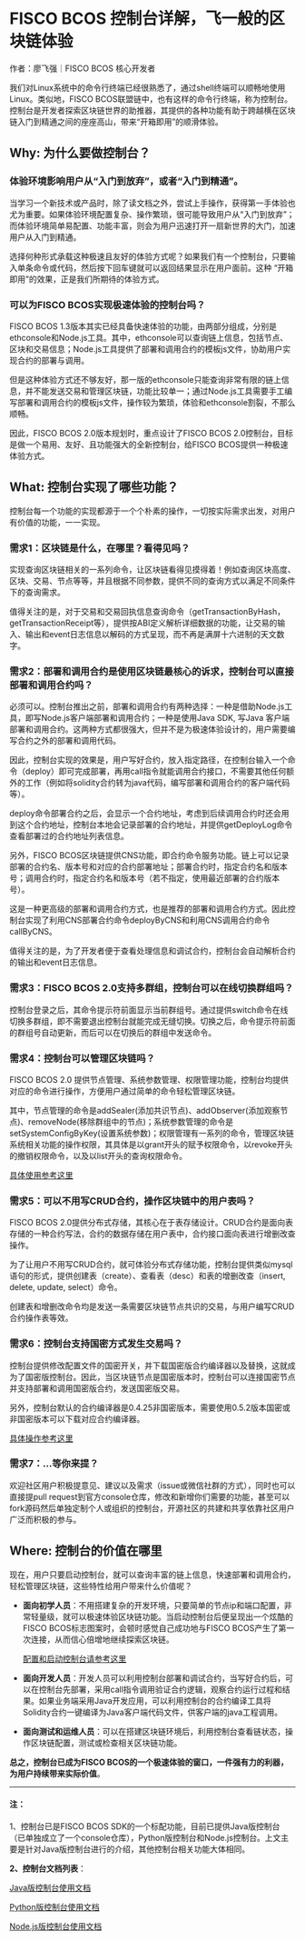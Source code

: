 # FISCO BCOS 控制台详解，飞一般的区块链体验

作者：廖飞强｜FISCO BCOS 核心开发者

我们对Linux系统中的命令行终端已经很熟悉了，通过shell终端可以顺畅地使用Linux。类似地，FISCO BCOS联盟链中，也有这样的命令行终端，称为控制台。控制台是开发者探索区块链世界的助推器，其提供的各种功能有助于跨越横在区块链入门到精通之间的座座高山，带来“开箱即用”的顺滑体验。

## Why: 为什么要做控制台？

### 体验环境影响用户从“入门到放弃”，或者“入门到精通”。

当学习一个新技术或产品时，除了读文档之外，尝试上手操作，获得第一手体验也尤为重要。如果体验环境配置复杂、操作繁琐，很可能导致用户从“入门到放弃”；而体验环境简单易配置、功能丰富，则会为用户迅速打开一扇新世界的大门，加速用户从入门到精通。

选择何种形式承载这种极速且友好的体验方式呢？如果我们有一个控制台，只要输入单条命令或代码，然后按下回车键就可以返回结果显示在用户面前。这种 “开箱即用”的效果，正是我们所期待的体验方式。

### 可以为FISCO BCOS实现极速体验的控制台吗？

FISCO BCOS 1.3版本其实已经具备快速体验的功能，由两部分组成，分别是ethconsole和Node.js工具。其中，ethconsole可以查询链上信息，包括节点、区块和交易信息；Node.js工具提供了部署和调用合约的模板js文件，协助用户实现合约的部署与调用。

但是这种体验方式还不够友好，那一版的ethconsole只能查询非常有限的链上信息，并不能发送交易和管理区块链，功能比较单一；通过Node.js工具需要手工编写部署和调用合约的模板js文件，操作较为繁琐，体验和ethconsole割裂，不那么顺畅。

因此，FISCO BCOS 2.0版本规划时，重点设计了FISCO BCOS 2.0控制台，目标是做一个易用、友好、且功能强大的全新控制台，给FISCO BCOS提供一种极速体验方式。

## What: 控制台实现了哪些功能？

控制台每一个功能的实现都源于一个个朴素的操作，一切按实际需求出发，对用户有价值的功能，一一实现。

### 需求1：区块链是什么，在哪里？看得见吗？

实现查询区块链相关的一系列命令，让区块链看得见摸得着！例如查询区块高度、区块、交易、节点等等，并且根据不同参数，提供不同的查询方式以满足不同条件下的查询需求。

值得关注的是，对于交易和交易回执信息查询命令（getTransactionByHash，getTransactionReceipt等），提供按ABI定义解析详细数据的功能，让交易的输入、输出和event日志信息以解码的方式呈现，而不再是满屏十六进制的天文数字。

### 需求2：部署和调用合约是使用区块链最核心的诉求，控制台可以直接部署和调用合约吗？

必须可以。控制台推出之前，部署和调用合约有两种选择：一种是借助Node.js工具，即写Node.js客户端部署和调用合约；一种是使用Java SDK, 写Java 客户端部署和调用合约。这两种方式都很强大，但并不是为极速体验设计的，用户需要编写合约之外的部署和调用代码。

因此，控制台实现的效果是，用户写好合约，放入指定路径，在控制台输入一个命令（deploy）即可完成部署，再用call指令就能调用合约接口，不需要其他任何额外的工作（例如将solidity合约转为java代码，编写部署和调用合约的客户端代码等）。

deploy命令部署合约之后，会显示一个合约地址，考虑到后续调用合约时还会用到这个合约地址，控制台本地会记录部署的合约地址，并提供getDeployLog命令查看部署过的合约地址列表信息。

另外，FISCO BCOS区块链提供CNS功能，即合约命令服务功能。链上可以记录部署的合约名、版本号和对应的合约部署地址；部署合约时，指定合约名和版本号；调用合约时，指定合约名和版本号（若不指定，使用最近部署的合约版本号）。

这是一种更高级的部署和调用合约方式，也是推荐的部署和调用合约方式。因此控制台实现了利用CNS部署合约命令deployByCNS和利用CNS调用合约命令callByCNS。

值得关注的是，为了开发者便于查看处理信息和调试合约，控制台会自动解析合约的输出和event日志信息。

### 需求3：FISCO BCOS 2.0支持多群组，控制台可以在线切换群组吗？

控制台登录之后，其命令提示符前面显示当前群组号。通过提供switch命令在线切换多群组，即不需要退出控制台就能完成无缝切换。切换之后，命令提示符前面的群组号自动更新，而后可以在切换后的群组中发送命令。

### 需求4：控制台可以管理区块链吗？

FISCO BCOS 2.0 提供节点管理、系统参数管理、权限管理功能，控制台均提供对应的命令进行操作，方便用户通过简单的命令轻松管理区块链。

其中，节点管理的命令是addSealer(添加共识节点)、addObserver(添加观察节点)、removeNode(移除群组中的节点)；系统参数管理的命令是setSystemConfigByKey(设置系统参数)；权限管理有一系列的命令，管理区块链系统相关功能的操作权限，其具体是以grant开头的赋予权限命令，以revoke开头的撤销权限命令，以及以list开头的查询权限命令。

[具体使用参考这里](https://fisco-bcos-documentation.readthedocs.io/zh_CN/latest/docs/manual/console.html#grantpermissionmanager)

### 需求5：可以不用写CRUD合约，操作区块链中的用户表吗？

FISCO BCOS 2.0提供分布式存储，其核心在于表存储设计。CRUD合约是面向表存储的一种合约写法，合约的数据存储在用户表中，合约接口面向表进行增删改查操作。

为了让用户不用写CRUD合约，就可体验分布式存储功能，控制台提供类似mysql语句的形式，提供创建表（create）、查看表（desc）和表的增删改查（insert, delete, update, select）命令。

创建表和增删改命令均是发送一条需要区块链节点共识的交易，与用户编写CRUD合约操作表等效。

### 需求6：控制台支持国密方式发生交易吗？

控制台提供修改配置文件的国密开关，并下载国密版合约编译器以及替换，这就成为了国密版控制台。因此，当区块链节点是国密版本时，控制台可以连接国密节点并支持部署和调用国密版合约，发送国密版交易。

另外，控制台默认的合约编译器是0.4.25非国密版本，需要使用0.5.2版本国密或非国密版本可以下载对应合约编译器。

[具体操作参考这里](https://fisco-bcos-documentation.readthedocs.io/zh_CN/latest/docs/manual/console.html#jar)

### 需求7：...等你来提？

欢迎社区用户积极提意见、建议以及需求（issue或微信社群的方式），同时也可以直接提pull request到官方console仓库，修改和新增你们需要的功能，甚至可以fork源码然后单独定制个人或组织的控制台，开源社区的共建和共享依靠社区用户广泛而积极的参与。

## Where: 控制台的价值在哪里

现在，用户只要启动控制台，就可以查询丰富的链上信息，快速部署和调用合约，轻松管理区块链，这些特性给用户带来什么价值呢？

- **面向初学人员**：不用搭建复杂的开发环境，只要简单的节点ip和端口配置，非常轻量级，就可以极速体验区块链功能。当启动控制台后便呈现出一个炫酷的FISCO BCOS标志图案时，会顿时感觉自己成功地与FISCO BCOS产生了第一次连接，从而信心倍增地继续探索区块链。

  [配置和启动控制台请参考这里](https://fisco-bcos-documentation.readthedocs.io/zh_CN/latest/docs/manual/console.html#id8)

- **面向开发人员**：开发人员可以利用控制台部署和调试合约，当写好合约后，可以在控制台先部署，采用call指令调用验证合约逻辑，观察合约运行过程和结果。如果业务端采用Java开发应用，可以利用控制台的合约编译工具将Solidity合约一键编译为Java客户端代码文件，供客户端的java工程调用。

- **面向测试和运维人员**：可以在搭建区块链环境后，利用控制台查看链状态，操作区块链配置，测试或检查相关区块链功能。

**总之，控制台已成为FISCO BCOS的一个极速体验的窗口，一件强有力的利器，为用户持续带来实际价值**。

------

####  **注**：

1、控制台已是FISCO BCOS SDK的一个标配功能，目前已提供Java版控制台（已单独成立了一个console仓库），Python版控制台和Node.js控制台。上文主要是针对Java版控制台进行的介绍，其他控制台相关功能大体相同。

**2、控制台文档列表**：

[Java版控制台使用文档](https://fisco-bcos-documentation.readthedocs.io/zh_CN/latest/docs/manual/console.html )  

[Python版控制台使用文档](https://fisco-bcos-documentation.readthedocs.io/zh_CN/latest/docs/sdk/python_sdk/console.html)

[Node.js版控制台使用文档](https://fisco-bcos-documentation.readthedocs.io/zh_CN/latest/docs/sdk/nodejs_sdk/install.html#node-js-cli**)
